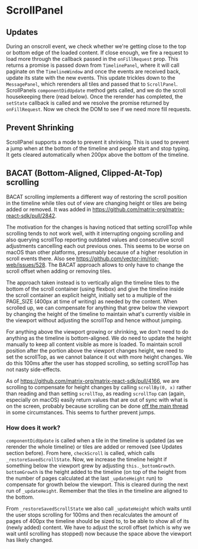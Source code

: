# ScrollPanel

## Updates

During an onscroll event, we check whether we're getting close to the top or bottom edge of the loaded content. If close enough, we fire a request to load more through the callback passed in the `onFillRequest` prop. This returns a promise is passed down from `TimelinePanel`, where it will call paginate on the `TimelineWindow` and once the events are received back, update its state with the new events. This update trickles down to the `MessagePanel`, which rerenders all tiles and passed that to `ScrollPanel`. ScrollPanels `componentDidUpdate` method gets called, and we do the scroll housekeeping there (read below). Once the rerender has completed, the `setState` callback is called and we resolve the promise returned by `onFillRequest`. Now we check the DOM to see if we need more fill requests.

## Prevent Shrinking

ScrollPanel supports a mode to prevent it shrinking. This is used to prevent a jump when at the bottom of the timeline and people start and stop typing. It gets cleared automatically when 200px above the bottom of the timeline.


## BACAT (Bottom-Aligned, Clipped-At-Top) scrolling

BACAT scrolling implements a different way of restoring the scroll position in the timeline while tiles out of view are changing height or tiles are being added or removed. It was added in https://github.com/matrix-org/matrix-react-sdk/pull/2842.

The motivation for the changes is having noticed that setting scrollTop while scrolling tends to not work well, with it interrupting ongoing scrolling and also querying scrollTop reporting outdated values and consecutive scroll adjustments cancelling each out previous ones. This seems to be worse on macOS than other platforms, presumably because of a higher resolution in scroll events there. Also see https://github.com/vector-im/riot-web/issues/528. The BACAT approach allows to only have to change the scroll offset when adding or removing tiles.

The approach taken instead is to vertically align the timeline tiles to the bottom of the scroll container (using flexbox) and give the timeline inside the scroll container an explicit height, initially set to a multiple of the PAGE_SIZE (400px at time of writing) as needed by the content. When scrolled up, we can compensate for anything that grew below the viewport by changing the height of the timeline to maintain what's currently visible in the viewport without adjusting the scrollTop and hence without jumping.

For anything above the viewport growing or shrinking, we don't need to do anything as the timeline is bottom-aligned. We do need to update the height manually to keep all content visible as more is loaded. To maintain scroll position after the portion above the viewport changes height, we need to set the scrollTop, as we cannot balance it out with more height changes. We do this 100ms after the user has stopped scrolling, so setting scrollTop has not nasty side-effects.

As of https://github.com/matrix-org/matrix-react-sdk/pull/4166, we are scrolling to compensate for height changes by calling `scrollBy(0, x)` rather than reading and than setting `scrollTop`, as reading `scrollTop` can (again, especially on macOS) easily return values that are out of sync with what is on the screen, probably because scrolling can be done [off the main thread](https://wiki.mozilla.org/Platform/GFX/APZ) in some circumstances. This seems to further prevent jumps.

### How does it work?

`componentDidUpdate` is called when a tile in the timeline is updated (as we rerender the whole timeline) or tiles are added or removed (see Updates section before). From here, `checkScroll` is called, which calls `_restoreSavedScrollState`. Now, we increase the timeline height if something below the viewport grew by adjusting `this._bottomGrowth`. `bottomGrowth` is the height added to the timeline (on top of the height from the number of pages calculated at the last `_updateHeight` run) to compensate for growth below the viewport. This is cleared during the next run of `_updateHeight`. Remember that the tiles in the timeline are aligned to the bottom.

From `_restoreSavedScrollState` we also call `_updateHeight` which waits until the user stops scrolling for 100ms and then recalculates the amount of pages of 400px the timeline should be sized to, to be able to show all of its (newly added) content. We have to adjust the scroll offset (which is why we wait until scrolling has stopped) now because the space above the viewport has likely changed.
